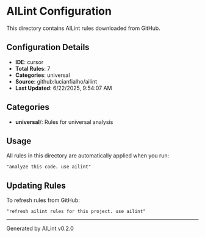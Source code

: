 # AILint Configuration

This directory contains AILint rules downloaded from GitHub.

## Configuration Details

- **IDE**: cursor
- **Total Rules**: 7
- **Categories**: universal
- **Source**: github:lucianfialho/ailint
- **Last Updated**: 6/22/2025, 9:54:07 AM

## Categories

- **universal**/: Rules for universal analysis

## Usage

All rules in this directory are automatically applied when you run:

```
"analyze this code. use ailint"
```

## Updating Rules

To refresh rules from GitHub:

```
"refresh ailint rules for this project. use ailint"
```

---

Generated by AILint v0.2.0
